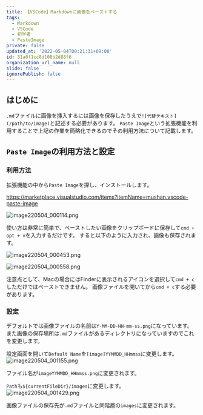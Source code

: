 ```yaml
---
title: 【VSCode】Markdownに画像をペーストする
tags:
  - Markdown
  - VSCode
  - 初学者
  - PasteImage
private: false
updated_at: '2022-05-04T00:21:31+09:00'
id: 31a0f1cc8d108b2d88f6
organization_url_name: null
slide: false
ignorePublish: false
---
```

## はじめに
`.md`ファイルに画像を挿入するには画像を保存したうえで`![代替テキスト](/path/to/image)`と記述する必要があります。
`Paste Image`という拡張機能を利用することで上記の作業を簡略化できるのでその利用方法について記載します。

## `Paste Image`の利用方法と設定
### 利用方法
拡張機能の中から`Paste Image`を探し、インストールします。

https://marketplace.visualstudio.com/items?itemName=mushan.vscode-paste-image

![image220504_000114.png](https://qiita-image-store.s3.ap-northeast-1.amazonaws.com/0/2342443/003d326b-e747-dd0c-ddd7-dd6c48652926.png)


使い方は非常に簡単で、ペーストしたい画像をクリップボードに保存して`cmd + opt + v`を入力するだけです。
すると以下のように入力され、画像も保存されます。

![image220504_000453.png](https://qiita-image-store.s3.ap-northeast-1.amazonaws.com/0/2342443/0383349c-076e-a345-9464-4b8edc40db52.png)


![image220504_000558.png](https://qiita-image-store.s3.ap-northeast-1.amazonaws.com/0/2342443/265fc38e-2291-b734-4ea0-bc8649ad42ea.png)


注意点として、Macの場合にはFinderに表示されるアイコンを選択して`cmd + c`しただけではペーストできません。
画像ファイルを開いてから`cmd + c`する必要があります。

### 設定
デフォルトでは画像ファイルの名前は`Y-MM-DD-HH-mm-ss.png`になっています。
また画像の保存場所は`.md`ファイルがあるディレクトリになっていますのでこれを変更します。

設定画面を開いて`Default Name`を`[image]YYMMDD_HHmmss`に変更します。
![image220504_001155.png](https://qiita-image-store.s3.ap-northeast-1.amazonaws.com/0/2342443/b09d0142-b27b-d94a-dc5a-38c39b21f074.png)


ファイル名が`imageYYMMDD_HHmmss.png`に変更されます。

`Path`も`${currentFileDir}/images`に変更します。
![image220504_001429.png](https://qiita-image-store.s3.ap-northeast-1.amazonaws.com/0/2342443/99783068-4988-d07a-2988-8695e88b71ac.png)


画像ファイルの保存先が`.md`ファイルと同階層の`images`に変更されます。
